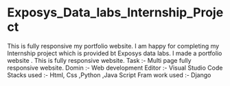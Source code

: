 # Exposys_Data_labs_Internship_Project
This is fully responsive my portfolio website. I am happy for completing my Internship project which is provided bt Exposys data labs.
I made a portfolio website .
This is fully responsive website.
Task :- Multi page fully responsive website.
Domin :- Web development
Editor :- Visual Studio Code
Stacks used :- Html, Css ,Python ,Java Script
Fram work used :- Django

